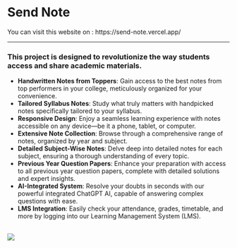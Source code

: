 
<h1>Send Note</h1>
You can visit this website on : https://send-note.vercel.app/
<hr>
<h3>This project is designed to revolutionize the way students access and share academic materials.</h3>

 <ul>
        <li><strong>Handwritten Notes from Toppers</strong>: Gain access to the best notes from top performers in your college, meticulously organized for your convenience.</li>
        <li><strong>Tailored Syllabus Notes</strong>: Study what truly matters with handpicked notes specifically tailored to your syllabus.</li>
        <li><strong>Responsive Design</strong>: Enjoy a seamless learning experience with notes accessible on any device—be it a phone, tablet, or computer.</li>
        <li><strong>Extensive Note Collection</strong>: Browse through a comprehensive range of notes, organized by year and subject.</li>
        <li><strong>Detailed Subject-Wise Notes</strong>: Delve deep into detailed notes for each subject, ensuring a thorough understanding of every topic.</li>
        <li><strong>Previous Year Question Papers</strong>: Enhance your preparation with access to all previous year question papers, complete with detailed solutions and expert insights.</li>
        <li><strong>AI-Integrated System</strong>: Resolve your doubts in seconds with our powerful integrated ChatGPT AI, capable of answering complex questions with ease.</li>
        <li><strong>LMS Integration</strong>: Easily check your attendance, grades, timetable, and more by logging into our Learning Management System (LMS).</li>
    </ul>
    <br>

<img src="./src/assets/Projects.jpg">